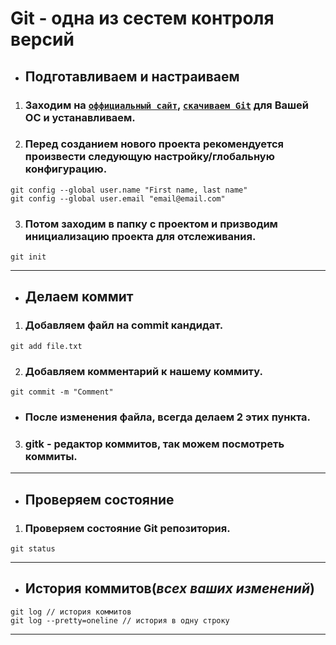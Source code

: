 ﻿# Git - одна из сестем контроля версий
* ## Подготавливаем и настраиваем

1. ### Заходим на <code>[оффициальный сайт](https://git-scm.com)</code>, <code>[скачиваем Git](https://git-scm.com/downloads)</code> для Вашей ОС и устанавливаем.

2. ### Перед созданием нового проекта рекомендуется произвести следующую настройку/глобальную конфигурацию. 
```Git
git config --global user.name "First name, last name"
git config --global user.email "email@email.com"
```
3. ### Потом заходим в папку с проектом и призводим инициализацию проекта для отслеживания.
```Git
git init
```
---
* ## Делаем коммит

1. ### Добавляем файл на commit кандидат.
```Git
git add file.txt
```
2. ### Добавляем комментарий к нашему коммиту.
```Git
git commit -m "Comment"
```
* ### После изменения файла, всегда делаем 2 этих пункта.
3. ### gitk - редактор коммитов, так можем посмотреть коммиты.
---
* ## Проверяем состояние

1. ### Проверяем состояние Git репозитория.
```Git
git status
```
---
* ## История коммитов(*всех ваших изменений*)
```Git
git log // история коммитов
git log --pretty=oneline // история в одну строку
```
---
